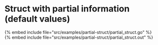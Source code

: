 # Struct with partial information (default values)

{% embed include file="src/examples/partial-struct/partial_struct.go" %}
{% embed include file="src/examples/partial-struct/partial_struct.out" %}


